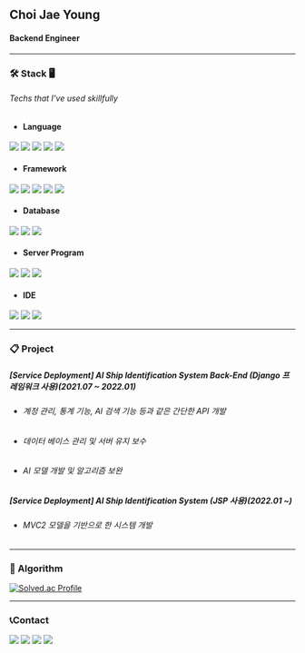 Choi Jae Young
---
#### Backend Engineer
---
### 🛠 Stack 🖥
###### Techs that I've used skillfully
* #### Language
<p>
  <img src="https://img.shields.io/badge/Python-3776AB?style=flat&logo=python&logoColor=yellow">
  <img src="https://img.shields.io/badge/C++-00599C?style=flat&logo=c%2B%2B&logoColor=white"> 
  <img src="https://img.shields.io/badge/C-A8B9CC?style=flat&logo=c&logoColor=white">
  <img src="https://img.shields.io/badge/Java-007396?style=fla&logo=Java&logoColor=white">
  <img src="https://img.shields.io/badge/JavaScript-F7DF1E?style=fla&logo=JavaScript&logoColor=white">
</p>

* #### Framework
<p>
  <img src="https://img.shields.io/badge/Django-092E20?style=flat&logo=django&logoColor=white">
  <img src="https://img.shields.io/badge/Android-3DDC84?style=flat&logo=Android&logoColor=white">
  <img src="https://img.shields.io/badge/JSP-007396?style=fla&logo=JSP&logoColor=white">
  <img src="https://img.shields.io/badge/TensorFlow-FF6F00?style=flat&logo=TensorFlow&logoColor=white">
  <img src="https://img.shields.io/badge/Keras-D00000?style=flat&logo=Keras&logoColor=white">
</p>

* #### Database
<p>
  <img src="https://img.shields.io/badge/MySQL-4479A1?style=flat&logo=MySQL&logoColor=white">
  <img src="https://img.shields.io/badge/SQLite-003B57?style=flat&logo=SQLite&logoColor=white">
  <img src="https://img.shields.io/badge/Cubrid-FF6F00?style=flat&logo=Cubrid&logoColor=white">
</p>

* #### Server Program
<p>
  <img src="https://img.shields.io/badge/NGINX-009639?style=flat&logo=NGINX&logoColor=white">
  <img src="https://img.shields.io/badge/Node.js-339933?style=flat&logo=Node.js&logoColor=white">
  <img src="https://img.shields.io/badge/Apache Tomcat-F8DC75?style=flat&logo=Apache Tomcat&logoColor=black">
</p>

* #### IDE
<p>
  <img src="https://img.shields.io/badge/Visual Studio Code-007ACC?style=flat&logo=Visual Studio Code&logoColor=white">
  <img src="https://img.shields.io/badge/Eclipse-2C2255?style=flat&logo=Eclipse IDE&logoColor=white">
  <img src="https://img.shields.io/badge/Android_Studio-3DDC84?style=flat&logo=Android Studio&logoColor=black">
</p>

---
### 📋 Project 
  ##### [Service Deployment] AI Ship Identification System Back-End (Django 프레임워크 사용)(2021.07 ~ 2022.01)
  * ###### 계정 관리, 통계 기능, AI 검색 기능 등과 같은 간단한 API 개발
  * ###### 데이터 베이스 관리 및 서버 유지 보수
  * ###### AI 모델 개발 및 알고리즘 보완
   ##### [Service Deployment] AI Ship Identification System (JSP 사용)(2022.01 ~)
  * ###### MVC2 모델을 기반으로 한 시스템 개발

---
### 🏅 Algorithm 
  [![Solved.ac Profile](http://mazassumnida.wtf/api/v2/generate_badge?boj=cjy11230)](https://solved.ac/cjy11230/)

---
### 📞Contact
<p>
  <img src="https://img.shields.io/badge/cjy11230@kakao.com-FFCD00?style=flat&logo=KakaoTalk&logoColor=black">
  <img src="https://img.shields.io/badge/jyblessingyou@gmail.com-EA4335?style=flat&logo=gmail&logoColor=white">
  <img src="https://img.shields.io/badge/antjqwydld@naver.com-03C75A?style=flat&logo=naver&logoColor=white">
  <img src="http://img.shields.io/badge/jy.__.1107-black?style=flat&logo=Instagram&link=https://instagram.com/jy._.1107">   
</p>
 
